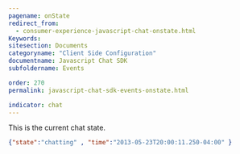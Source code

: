 ```yaml
---
pagename: onState
redirect_from:
  - consumer-experience-javascript-chat-onstate.html
Keywords:
sitesection: Documents
categoryname: "Client Side Configuration"
documentname: Javascript Chat SDK
subfoldername: Events

order: 270
permalink: javascript-chat-sdk-events-onstate.html

indicator: chat
---
```


This is the current chat state.

```json 
{"state":"chatting" , "time":"2013-05-23T20:00:11.250-04:00" }
```
